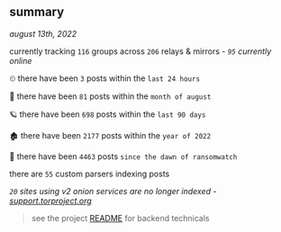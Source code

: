 
## summary
_august 13th, 2022_

currently tracking `116` groups across `206` relays & mirrors - _`95` currently online_

⏲ there have been `3` posts within the `last 24 hours`

🦈 there have been `81` posts within the `month of august`

🪐 there have been `698` posts within the `last 90 days`

🏚 there have been `2177` posts within the `year of 2022`

🦕 there have been `4463` posts `since the dawn of ransomwatch`

there are `55` custom parsers indexing posts

_`20` sites using v2 onion services are no longer indexed - [support.torproject.org](https://support.torproject.org/onionservices/v2-deprecation/)_

> see the project [README](https://github.com/joshhighet/ransomwatch#ransomwatch--) for backend technicals
